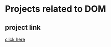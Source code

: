 # Projects related to DOM

## project link
[click here](https://stackblitz.com/edit/dom-project-chaiaurcode?file=index.html)